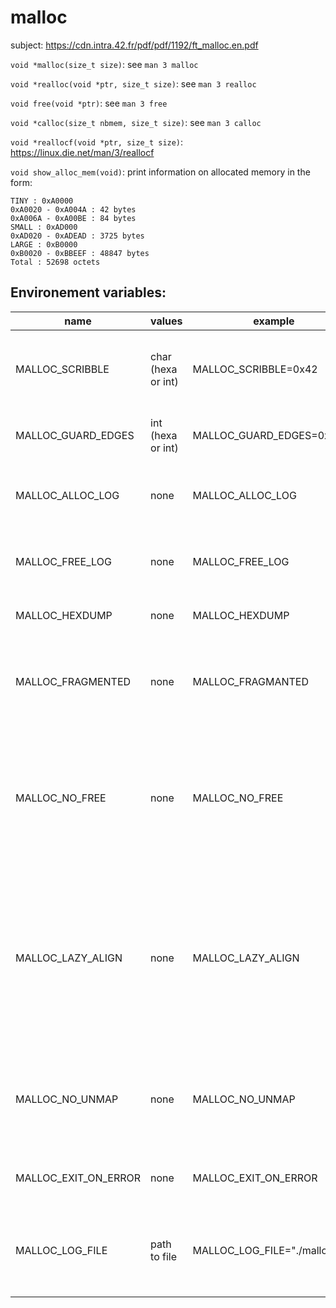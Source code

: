# malloc

subject: https://cdn.intra.42.fr/pdf/pdf/1192/ft_malloc.en.pdf

``void *malloc(size_t size)``: see ``man 3 malloc``

``void *realloc(void *ptr, size_t size)``: see ``man 3 realloc``

``void free(void *ptr)``: see ``man 3 free``

``void *calloc(size_t nbmem, size_t size)``: see ``man 3 calloc``

``void *reallocf(void *ptr, size_t size)``: https://linux.die.net/man/3/reallocf

``void show_alloc_mem(void)``: print information on allocated memory in the form:
```
TINY : 0xA0000
0xA0020 - 0xA004A : 42 bytes
0xA006A - 0xA00BE : 84 bytes
SMALL : 0xAD000
0xAD020 - 0xADEAD : 3725 bytes
LARGE : 0xB0000
0xB0020 - 0xBBEEF : 48847 bytes
Total : 52698 octets
```

## Environement variables:
|name              |values              |example                        |implemented|description                                        |
|--------------------|------------------|-------------------------------|-----------|---------------------------------------------------|
|MALLOC_SCRIBBLE     |char (hexa or int)|MALLOC_SCRIBBLE=0x42           |no         |use scribble as default value to apply to free data, usefull to see accessed then freed data|
|MALLOC_GUARD_EDGES  |int (hexa or int) |MALLOC_GUARD_EDGES=0x10        |no         |add bytes before and after allocated data as a protection against overflow|
|MALLOC_ALLOC_LOG    |none              |MALLOC_ALLOC_LOG               |no         |print additional information in stdout on alloc or reallocation of memory|
|MALLOC_FREE_LOG     |none              |MALLOC_FREE_LOG                |no         |print additional information in stdout on free or reallocation of memory|
|MALLOC_HEXDUMP      |none              |MALLOC_HEXDUMP                 |no         |change the default behavior of show_alloc_mem()|
|MALLOC_FRAGMENTED   |none              |MALLOC_FRAGMANTED              |no         |do not apply a defragmentation on freed memory, might increase the page mapping, used for debbuging purpose only|
|MALLOC_NO_FREE      |none              |MALLOC_NO_FREE                 |no         |do not set as free freed memory, increase drastically the page mapping, used for debbuging purpose only, free is still simulated, so if combined with log/invalid pointer it will output informations|
|MALLOC_LAZY_ALIGN   |none              |MALLOC_LAZY_ALIGN              |no         |try to free/move invalid pointer if it points to a part of a bloc/list, the original pointer will be used instead of the one passed in parameter of free/realloc, this might result in unwanted free after checking the return of realloc, reallocf should be used instead|
|MALLOC_NO_UNMAP     |none              |MALLOC_NO_UNMAP                |no         |disable all calls to the munmap function, potential speed improvement in numerous alloc/free alternance at cost of hold unused pages|
|MALLOC_EXIT_ON_ERROR|none              |MALLOC_EXIT_ON_ERROR           |no         |explicit, will exit on any error and will force a log of the error|
|MALLOC_LOG_FILE     |path to file      |MALLOC_LOG_FILE="./malloc.log" |no         |will output all log information in the file located at $MALLOC_LOG_FILE location (in append mode) instead of stderr|
